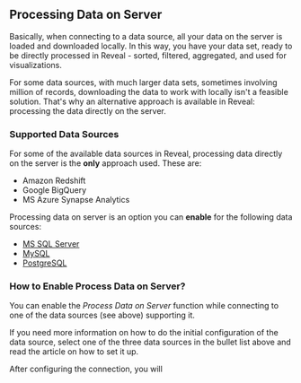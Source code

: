 ## Processing Data on Server

Basically, when connecting to a data source, all your data on the server is loaded and downloaded locally.  In this way, you have your data set, ready to be directly processed in Reveal - sorted, filtered, aggregated, and used for visualizations. 

For some data sources, with much larger data sets, sometimes involving million of records, downloading the data to work with locally isn't a feasible solution. That's why an alternative approach is available in Reveal: processing the data directly on the server. 

### Supported Data Sources

For some of the available data sources in Reveal, processing data directly on the server is the **only** approach used. These are: 

* Amazon Redshift
* Google BigQuery
* MS Azure Synapse Analytics  

Processing data on server is an option you can **enable** for the following data sources: 

* [MS SQL Server](microsoft-sql-server.md)
* [MySQL](mysql.md)
* [PostgreSQL](postgresql.md)

### How to Enable Process Data on Server?

You can enable the _Process Data on Server_ function while connecting to one of the data sources (see above) supporting it. 

If you need more information on how to do the initial configuration of the data source, select one of the three data sources in the bullet list above and read the article on how to set it up. 

After configuring the connection, you will 
